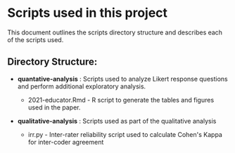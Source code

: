
# Scripts used in this project

This document outlines the scripts directory structure and describes each of the scripts used. 







## Directory Structure:
* __quantative-analysis__ : Scripts used to analyze Likert response questions and perform additional exploratory analysis.
	* 2021-educator.Rmd  - R script to generate the tables and figures used in the paper.

* __qualitative-analysis__ : Scripts used as part of the qualitative analysis
	* irr.py  - Inter-rater reliability script used to calculate Cohen's Kappa for inter-coder agreement 
